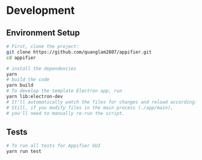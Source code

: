 <!-- https://raw.githubusercontent.com/jiahaog/nativefier/master/docs/development.md -->

# Development
## Environment Setup

```bash
# First, clone the project:
git clone https://github.com/quanglam2807/appifier.git
cd appifier

# install the dependencies
yarn
# build the code
yarn build
# To develop the template Electron app, run
yarn lib:electron-dev
# It'll automatically watch the files for changes and reload accordingly.
# Still, if you modify files in the main process (./app/main),
# you'll need to manually re-run the script.
```

## Tests

```bash
# To run all tests for Appifier GUI
yarn run test
```
